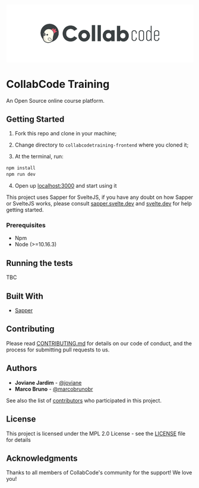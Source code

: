 ![CollabCode](collabcode.png "Logo da CollabCode")

# CollabCode Training

An Open Source online course platform.

## Getting Started

1. Fork this repo and clone in your machine;

2. Change directory to `collabcodetraining-frontend` where you cloned it;

3. At the terminal, run:

```bash
npm install
npm run dev
```

4. Open up [localhost:3000](http://localhost:3000) and start using it

This project uses Sapper for SvelteJS, if you have any doubt on how Sapper or SvelteJS works, please consult [sapper.svelte.dev](https://sapper.svelte.dev) and [svelte.dev](https://svelte.dev) for help getting started.

### Prerequisites

* Npm
* Node (>=10.16.3)

## Running the tests

TBC

## Built With

* [Sapper](https://sapper.svelte.dev)

## Contributing

Please read [CONTRIBUTING.md](CONTRIBUTING.md) for details on our code of conduct, and the process for submitting pull requests to us.

## Authors

* **Joviane Jardim** - [@joviane](https://twitter.com/jovianejardim)
* **Marco Bruno** - [@marcobrunobr](https://twitter.com/marcobrunobr)

See also the list of [contributors](https://github.com/CollabCodeTech/collabcodetraining-frontend/contributors) who participated in this project.

## License

This project is licensed under the MPL 2.0 License - see the [LICENSE](LICENSE.md) file for details

## Acknowledgments

Thanks to all members of CollabCode's community for the support! We love you!